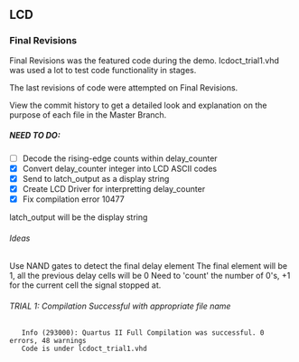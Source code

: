## LCD 

### Final Revisions
Final Revisions was the featured code during the demo.
lcdoct_trial1.vhd was used a lot to test code functionality in stages.

The last revisions of code were attempted on Final Revisions.

View the commit history to get a detailed look and explanation on the purpose of each file in the Master Branch. 

##### NEED TO DO:

- [ ] Decode the rising-edge counts within delay_counter 
- [x] Convert delay_counter integer into LCD ASCII codes
- [x] Send to latch_output as a display string
- [x] Create LCD Driver for interpretting delay_counter
- [x] Fix compilation error 10477

latch_output will be the display string
   
###### Ideas

Use NAND gates to detect the final delay element
The final element will be 1, all the previous delay cells will be 0
Need to 'count' the number of 0's, +1 for the current cell the signal stopped at.


###### TRIAL 1: Compilation Successful with appropriate file name
       Info (293000): Quartus II Full Compilation was successful. 0 errors, 48 warnings
       Code is under lcdoct_trial1.vhd
